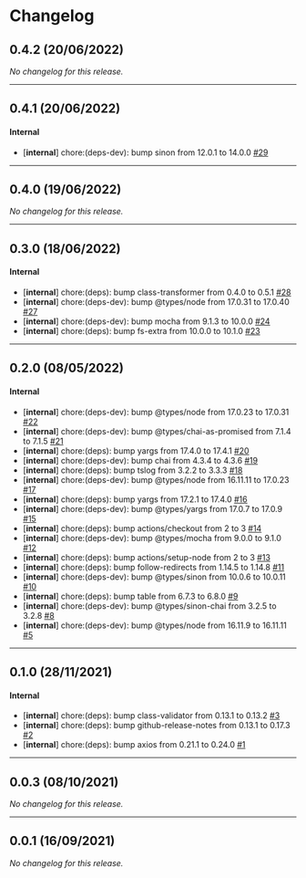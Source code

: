 # Changelog

## 0.4.2 (20/06/2022)
*No changelog for this release.*

---

## 0.4.1 (20/06/2022)

#### Internal

- [**internal**] chore:(deps-dev): bump sinon from 12.0.1 to 14.0.0 [#29](https://github.com/jgazeau/bmyc/pull/29)

---

## 0.4.0 (19/06/2022)
*No changelog for this release.*

---

## 0.3.0 (18/06/2022)

#### Internal

- [**internal**] chore:(deps): bump class-transformer from 0.4.0 to 0.5.1 [#28](https://github.com/jgazeau/bmyc/pull/28)
- [**internal**] chore:(deps-dev): bump @types/node from 17.0.31 to 17.0.40 [#27](https://github.com/jgazeau/bmyc/pull/27)
- [**internal**] chore:(deps-dev): bump mocha from 9.1.3 to 10.0.0 [#24](https://github.com/jgazeau/bmyc/pull/24)
- [**internal**] chore:(deps): bump fs-extra from 10.0.0 to 10.1.0 [#23](https://github.com/jgazeau/bmyc/pull/23)

---

## 0.2.0 (08/05/2022)

#### Internal

- [**internal**] chore:(deps-dev): bump @types/node from 17.0.23 to 17.0.31 [#22](https://github.com/jgazeau/bmyc/pull/22)
- [**internal**] chore:(deps-dev): bump @types/chai-as-promised from 7.1.4 to 7.1.5 [#21](https://github.com/jgazeau/bmyc/pull/21)
- [**internal**] chore:(deps): bump yargs from 17.4.0 to 17.4.1 [#20](https://github.com/jgazeau/bmyc/pull/20)
- [**internal**] chore:(deps-dev): bump chai from 4.3.4 to 4.3.6 [#19](https://github.com/jgazeau/bmyc/pull/19)
- [**internal**] chore:(deps): bump tslog from 3.2.2 to 3.3.3 [#18](https://github.com/jgazeau/bmyc/pull/18)
- [**internal**] chore:(deps-dev): bump @types/node from 16.11.11 to 17.0.23 [#17](https://github.com/jgazeau/bmyc/pull/17)
- [**internal**] chore:(deps): bump yargs from 17.2.1 to 17.4.0 [#16](https://github.com/jgazeau/bmyc/pull/16)
- [**internal**] chore:(deps-dev): bump @types/yargs from 17.0.7 to 17.0.9 [#15](https://github.com/jgazeau/bmyc/pull/15)
- [**internal**] chore:(deps): bump actions/checkout from 2 to 3 [#14](https://github.com/jgazeau/bmyc/pull/14)
- [**internal**] chore:(deps-dev): bump @types/mocha from 9.0.0 to 9.1.0 [#12](https://github.com/jgazeau/bmyc/pull/12)
- [**internal**] chore:(deps): bump actions/setup-node from 2 to 3 [#13](https://github.com/jgazeau/bmyc/pull/13)
- [**internal**] chore:(deps): bump follow-redirects from 1.14.5 to 1.14.8 [#11](https://github.com/jgazeau/bmyc/pull/11)
- [**internal**] chore:(deps-dev): bump @types/sinon from 10.0.6 to 10.0.11 [#10](https://github.com/jgazeau/bmyc/pull/10)
- [**internal**] chore:(deps): bump table from 6.7.3 to 6.8.0 [#9](https://github.com/jgazeau/bmyc/pull/9)
- [**internal**] chore:(deps-dev): bump @types/sinon-chai from 3.2.5 to 3.2.8 [#8](https://github.com/jgazeau/bmyc/pull/8)
- [**internal**] chore:(deps-dev): bump @types/node from 16.11.9 to 16.11.11 [#5](https://github.com/jgazeau/bmyc/pull/5)

---

## 0.1.0 (28/11/2021)

#### Internal

- [**internal**] chore:(deps): bump class-validator from 0.13.1 to 0.13.2 [#3](https://github.com/jgazeau/bmyc/pull/3)
- [**internal**] chore:(deps): bump github-release-notes from 0.13.1 to 0.17.3 [#2](https://github.com/jgazeau/bmyc/pull/2)
- [**internal**] chore:(deps): bump axios from 0.21.1 to 0.24.0 [#1](https://github.com/jgazeau/bmyc/pull/1)

---

## 0.0.3 (08/10/2021)
*No changelog for this release.*

---

## 0.0.1 (16/09/2021)
*No changelog for this release.*
